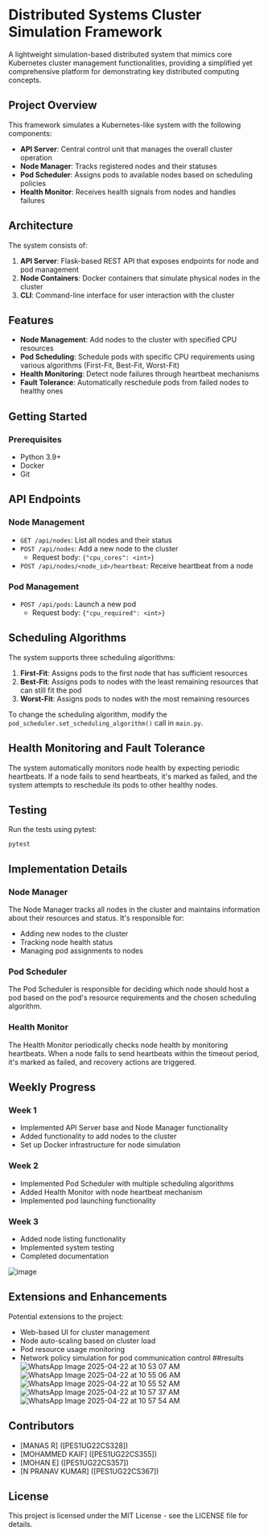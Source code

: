 # Distributed Systems Cluster Simulation Framework 

A lightweight simulation-based distributed system that mimics core Kubernetes cluster management functionalities, providing a simplified yet comprehensive platform for demonstrating key distributed computing concepts.

## Project Overview

This framework simulates a Kubernetes-like system with the following components:

- **API Server**: Central control unit that manages the overall cluster operation
- **Node Manager**: Tracks registered nodes and their statuses
- **Pod Scheduler**: Assigns pods to available nodes based on scheduling policies
- **Health Monitor**: Receives health signals from nodes and handles failures

## Architecture

The system consists of:

1. **API Server**: Flask-based REST API that exposes endpoints for node and pod management
2. **Node Containers**: Docker containers that simulate physical nodes in the cluster
3. **CLI**: Command-line interface for user interaction with the cluster

## Features

- **Node Management**: Add nodes to the cluster with specified CPU resources
- **Pod Scheduling**: Schedule pods with specific CPU requirements using various algorithms (First-Fit, Best-Fit, Worst-Fit)
- **Health Monitoring**: Detect node failures through heartbeat mechanisms
- **Fault Tolerance**: Automatically reschedule pods from failed nodes to healthy ones


## Getting Started

### Prerequisites

- Python 3.9+
- Docker
- Git


## API Endpoints

### Node Management
- `GET /api/nodes`: List all nodes and their status
- `POST /api/nodes`: Add a new node to the cluster
  - Request body: `{"cpu_cores": <int>}`
- `POST /api/nodes/<node_id>/heartbeat`: Receive heartbeat from a node

### Pod Management
- `POST /api/pods`: Launch a new pod
  - Request body: `{"cpu_required": <int>}`

## Scheduling Algorithms

The system supports three scheduling algorithms:

1. **First-Fit**: Assigns pods to the first node that has sufficient resources
2. **Best-Fit**: Assigns pods to nodes with the least remaining resources that can still fit the pod
3. **Worst-Fit**: Assigns pods to nodes with the most remaining resources

To change the scheduling algorithm, modify the `pod_scheduler.set_scheduling_algorithm()` call in `main.py`.

## Health Monitoring and Fault Tolerance

The system automatically monitors node health by expecting periodic heartbeats. If a node fails to send heartbeats, it's marked as failed, and the system attempts to reschedule its pods to other healthy nodes.

## Testing

Run the tests using pytest:
```
pytest
```

## Implementation Details

### Node Manager
The Node Manager tracks all nodes in the cluster and maintains information about their resources and status. It's responsible for:
- Adding new nodes to the cluster
- Tracking node health status
- Managing pod assignments to nodes

### Pod Scheduler
The Pod Scheduler is responsible for deciding which node should host a pod based on the pod's resource requirements and the chosen scheduling algorithm.

### Health Monitor
The Health Monitor periodically checks node health by monitoring heartbeats. When a node fails to send heartbeats within the timeout period, it's marked as failed, and recovery actions are triggered.

## Weekly Progress

### Week 1
- Implemented API Server base and Node Manager functionality
- Added functionality to add nodes to the cluster
- Set up Docker infrastructure for node simulation

### Week 2
- Implemented Pod Scheduler with multiple scheduling algorithms
- Added Health Monitor with node heartbeat mechanism
- Implemented pod launching functionality

### Week 3
- Added node listing functionality
- Implemented system testing
- Completed documentation

![image](https://github.com/user-attachments/assets/1b5857e9-9721-4e91-a25a-c1a079135a0a)


## Extensions and Enhancements

Potential extensions to the project:
- Web-based UI for cluster management
- Node auto-scaling based on cluster load
- Pod resource usage monitoring
- Network policy simulation for pod communication control
##results
![WhatsApp Image 2025-04-22 at 10 53 07 AM](https://github.com/user-attachments/assets/ec6665d9-3de4-4fcb-b889-723a2d018f69)
![WhatsApp Image 2025-04-22 at 10 55 06 AM](https://github.com/user-attachments/assets/71447917-3df8-46e5-9f1a-371cd22bd764)
![WhatsApp Image 2025-04-22 at 10 55 52 AM](https://github.com/user-attachments/assets/29afbaf6-b607-4d9f-867e-5b44becd00c4)
![WhatsApp Image 2025-04-22 at 10 57 37 AM](https://github.com/user-attachments/assets/64053ed4-44f3-4db1-94b9-c577f15703d8)
![WhatsApp Image 2025-04-22 at 10 57 54 AM](https://github.com/user-attachments/assets/c184bdcb-ec8f-46ee-94da-b243c95ac5dc)

## Contributors
- [MANAS R] ([PES1UG22CS328])
- [MOHAMMED KAIF] ([PES1UG22CS355])
- [MOHAN E] ([PES1UG22CS357])
- [N PRANAV KUMAR] ([PES1UG22CS367])

## License
This project is licensed under the MIT License - see the LICENSE file for details.
